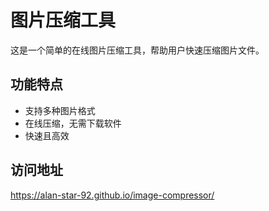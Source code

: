 # 图片压缩工具

这是一个简单的在线图片压缩工具，帮助用户快速压缩图片文件。

## 功能特点
- 支持多种图片格式
- 在线压缩，无需下载软件
- 快速且高效

## 访问地址
https://alan-star-92.github.io/image-compressor/
